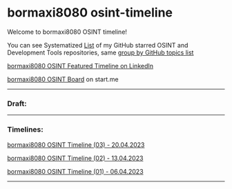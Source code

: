 # bormaxi8080 osint-timeline


Welcome to bormaxi8080 OSINT timeline!

You can see Systematized [List](https://github.com/bormaxi8080/github-starred-repos-builder/blob/main/starred_repos.md) of my GitHub starred OSINT and Development Tools repositories, same [group by GitHub topics list](https://github.com/bormaxi8080/starred)

[bormaxi8080 OSINT Featured Timeline on LinkedIn](https://www.linkedin.com/in/maxim-marshak/details/featured/)

[bormaxi8080 OSINT Board](https://start.me/p/X2G0DB/bormaxi8080-osint-board) on start.me

----

### Draft:



----

### Timelines:

[bormaxi8080 OSINT Timeline (03) - 20.04.2023](bormaxi8080-osint-timeline_20.04.2023.md)

[bormaxi8080 OSINT Timeline (02) - 13.04.2023](bormaxi8080-osint-timeline_13.04.2023.md)

[bormaxi8080 OSINT Timeline (01) - 06.04.2023](bormaxi8080-osint-timeline_06.04.2023.md)

----

